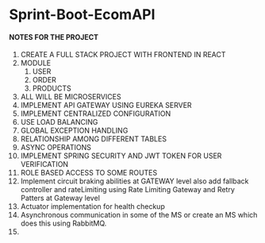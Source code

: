 # Sprint-Boot-EcomAPI

#### NOTES FOR THE PROJECT
1. CREATE A FULL STACK PROJECT WITH FRONTEND IN REACT
2. MODULE 
    1. USER
    2. ORDER 
    3. PRODUCTS
3. ALL WILL BE MICROSERVICES
4. IMPLEMENT API GATEWAY USING EUREKA SERVER
5. IMPLEMENT CENTRALIZED CONFIGURATION
6. USE LOAD BALANCING
7. GLOBAL EXCEPTION HANDLING
8. RELATIONSHIP AMONG DIFFERENT TABLES 
9. ASYNC OPERATIONS
10. IMPLEMENT SPRING SECURITY AND JWT TOKEN FOR USER VERIFICATION
11. ROLE BASED ACCESS TO SOME ROUTES
12. Implement circuit braking abilities at GATEWAY level also add fallback 
    controller and rateLimiting using Rate Limiting Gateway and Retry 
    Patters at Gateway level
13. Actuator implementation for health checkup
14. Asynchronous communication in some of the MS or create an MS which does 
    this using RabbitMQ.
15. 



